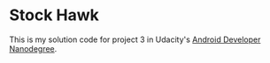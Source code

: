 # Stock Hawk

This is my solution code for project 3 in Udacity's [Android Developer Nanodegree](https://www.udacity.com/course/android-developer-nanodegree-by-google--nd801). 


